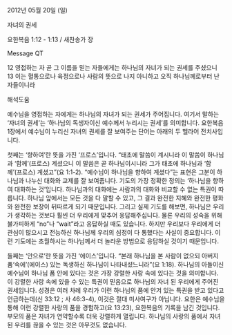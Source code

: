 2012년 05월 20일 (일)

자녀의 권세



요한복음 1:12 - 1:13 / 새찬송가  장


Message QT

12 영접하는 자 곧 그 이름을 믿는 자들에게는 하나님의 자녀가 되는 권세를 주셨으니
13 이는 혈통으로나 육정으로나 사람의 뜻으로 나지 아니하고 오직 하나님께로부터 난 자들이니라

해석도움





예수님을 영접하는 자에게는 하나님의 자녀가 되는 권세가 주어집니다. 여기서 말하는 ‘자녀의 권세’는 ‘하나님의 독생자이신 예수께서 누리시는 권세’를 의미합니다. 요한복음 1장에서 예수님이 누리신 자녀의 권세를 잘 보여주는 단어는 아래의 두 헬라어 전치사입니다.

첫째는 ‘향하여’란 뜻을 가진 ‘프로스’입니다.
“태초에 말씀이 계시니라 이 말씀이 하나님과 ‘함께’(프로스) 계셨으니 이 말씀은 곧 하나님이시니라 그가 태초에 하나님과 ‘함께’(프로스) 계셨고”(요 1:1-2).
“예수님이 하나님을 향하여 계셨다”는 표현은 그분이 하나님과 나누신 대화와 교제를 잘 보여줍니다. 기도의 가장 정확한 정의는 ‘하나님을 향하여 대화하는 것’입니다. 하나님과의 대화에는 사람과의 대화와 비교할 수 없는 특권이 따릅니다. 하나님 앞에서는 모든 것을 다 말할 수 있고, 그 결과 완전한 지혜와 완전한 평화와 완전한 보장이 뒤따르게 되기 때문입니다. 그리고 실제 기도를 해보면, 하나님은 우리가 생각하는 것보다 훨씬 더 우리에게 맞추어 응답해주십니다. 물론 우리의 성숙을 위해 불가피하게 “no”나 “wait”라고 응답하실 때도 있습니다. 하지만 우리보다 우리에게 더 관심이 많으시고 전능하신 하나님께 우리의 심정이 다 통했다는 사실이 중요합니다. 이런 기도에는 초월하시는 하나님께서 더 놀라운 방법으로 응답하실 것이기 때문입니다.

둘째는 ‘안으로’란 뜻을 가진 ‘에이스’입니다.
“본래 하나님을 본 사람이 없으되 아버지 품‘속에’(에이스) 있는 독생하신 하나님이 나타내셨느니라”(요 1:18).
하나님의 아들이신 예수님이 하나님 품 안에 있다는 것은 가장 강렬한 사랑 속에 있다는 것을 의미합니다. 이 강렬한 사랑 속에 있을 수 있는 특권이 믿음으로 하나님의 자녀 된 우리에게 주어진 권세입니다. 성경은 여러 차례 우리가 이런 하나님의 품에 안겨 있는 특권을 받고 있다고 언급하는데(신 33:12 ; 사 46:3-4), 이것은 절대 미사여구가 아닙니다. 요한은 예수님을 통해 이런 강렬한 사랑의 품을 경험하고(요 13:23), 요한복음의 기록을 남긴 것입니다. 부모의 품은 자녀가 연약할수록 더욱 강렬하게 열립니다. 하나님의 사랑의 품에서 자녀 된 우리를 끊을 수 있는 것은 아무것도 없습니다.